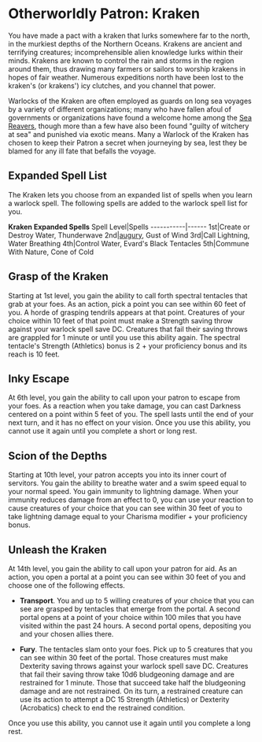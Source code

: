 # Otherworldly Patron: Kraken
You have made a pact with a kraken that lurks somewhere far to the north, in the murkiest depths of the Northern Oceans. Krakens are ancient and terrifying creatures; incomprehensible alien knowledge lurks within their minds. Krakens are known to control the rain and storms in the region around them, thus drawing many farmers or sailors to worship krakens in hopes of fair weather. Numerous expeditions north have been lost to the kraken's (or krakens') icy clutches, and you channel that power.

Warlocks of the Kraken are often employed as guards on long sea voyages by a variety of different organizations; many who have fallen afoul of governments or organizations have found a welcome home among the [Sea Reavers](../../Organizations/MercCompanies/SeaReavers.md), though more than a few have also been found "guilty of witchery at sea" and punished via exotic means. Many a Warlock of the Kraken has chosen to keep their Patron a secret when journeying by sea, lest they be blamed for any ill fate that befalls the voyage.

## Expanded Spell List
The Kraken lets you choose from an expanded list of spells when you learn a warlock spell. The following spells are added to the warlock spell list for you.

**Kraken Expanded Spells**
Spell Level|Spells
-----------|------
1st|Create or Destroy Water, Thunderwave
2nd|[augury](https://www.dndbeyond.com/spells/augury), Gust of Wind
3rd|Call Lightning, Water Breathing
4th|Control Water, Evard's Black Tentacles
5th|Commune With Nature, Cone of Cold

## Grasp of the Kraken
Starting at 1st level, you gain the ability to call forth spectral tentacles that grab at your foes. As an action, pick a point you can see within 60 feet of you. A horde of grasping tendrils appears at that point. Creatures of your choice within 10 feet of that point must make a Strength saving throw against your warlock spell save DC. Creatures that fail their saving throws are grappled for 1 minute or until you use this ability again. The spectral tentacle's Strength (Athletics) bonus is 2 + your proficiency bonus and its reach is 10 feet.

## Inky Escape
At 6th level, you gain the ability to call upon your patron to escape from your foes. As a reaction when you take damage, you can cast Darkness centered on a point within 5 feet of you. The spell lasts until the end of your next turn, and it has no effect on your vision. Once you use this ability, you cannot use it again until you complete a short or long rest.

## Scion of the Depths
Starting at 10th level, your patron accepts you into its inner court of servitors. You gain the ability to breathe water and a swim speed equal to your normal speed. You gain immunity to lightning damage. When your immunity reduces damage from an effect to 0, you can use your reaction to cause creatures of your choice that you can see within 30 feet of you to take lightning damage equal to your Charisma modifier + your proficiency bonus.

## Unleash the Kraken
At 14th level, you gain the ability to call upon your patron for aid. As an action, you open a portal at a point you can see within 30 feet of you and choose one of the following effects.

* **Transport**. You and up to 5 willing creatures of your choice that you can see are grasped by tentacles that emerge from the portal. A second portal opens at a point of your choice within 100 miles that you have visited within the past 24 hours. A second portal opens, depositing you and your chosen allies there.

* **Fury**. The tentacles slam onto your foes. Pick up to 5 creatures that you can see within 30 feet of the portal. Those creatures must make Dexterity saving throws against your warlock spell save DC. Creatures that fail their saving throw take 10d6 bludgeoning damage and are restrained for 1 minute. Those that succeed take half the bludgeoning damage and are not restrained. On its turn, a restrained creature can use its action to attempt a DC 15 Strength (Athletics) or Dexterity (Acrobatics) check to end the restrained condition.

Once you use this ability, you cannot use it again until you complete a long rest.
